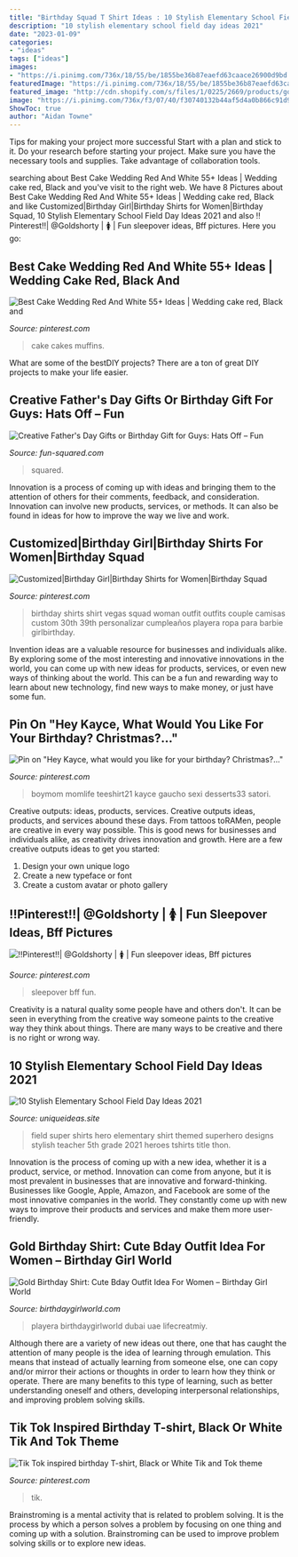 ```yaml
---
title: "Birthday Squad T Shirt Ideas : 10 Stylish Elementary School Field Day Ideas 2021"
description: "10 stylish elementary school field day ideas 2021"
date: "2023-01-09"
categories:
- "ideas"
tags: ["ideas"]
images:
- "https://i.pinimg.com/736x/18/55/be/1855be36b87eaefd63caace26900d9bd.jpg"
featuredImage: "https://i.pinimg.com/736x/18/55/be/1855be36b87eaefd63caace26900d9bd.jpg"
featured_image: "http://cdn.shopify.com/s/files/1/0225/2669/products/gold-gold-box-birthday-shirt-1_grande.jpg?v=1493068048"
image: "https://i.pinimg.com/736x/f3/07/40/f30740132b44af5d4a0b866c91d956da.jpg"
ShowToc: true
author: "Aidan Towne"
---
```



Tips for making your project more successful
Start with a plan and stick to it.
Do your research before starting your project.
Make sure you have the necessary tools and supplies.
Take advantage of collaboration tools.

	

		
searching about Best Cake Wedding Red And White 55+ Ideas | Wedding cake red, Black and you've visit to the right web. We have 8 Pictures about Best Cake Wedding Red And White 55+ Ideas | Wedding cake red, Black and like Customized|Birthday Girl|Birthday Shirts for Women|Birthday Squad, 10 Stylish Elementary School Field Day Ideas 2021 and also ‼️Pinterest‼️| @Goldshorty | 🚺 | Fun sleepover ideas, Bff pictures. Here you go:
		
    
## Best Cake Wedding Red And White 55+ Ideas | Wedding Cake Red, Black And

<img loading=lazy src="https://i.pinimg.com/originals/8e/0c/4e/8e0c4e5a55f01dfbe7890a96bcc81877.jpg" onerror="this.onerror=null;this.src='https://tse3.mm.bing.net/th?id=OIP.XYIl2aV-HDWzIzaRuuMgagAAAA&amp;pid=15.1';" alt="Best Cake Wedding Red And White 55+ Ideas | Wedding cake red, Black and">

_Source: pinterest.com_

>cake cakes muffins. 

	

What are some of the bestDIY projects?
There are a ton of great DIY projects to make your life easier.

    
## Creative Father&#039;s Day Gifts Or Birthday Gift For Guys: Hats Off – Fun

<img loading=lazy src="https://fun-squared.com/wp-content/uploads/2016/06/Hatsoffbirthday-1-704x1024.jpg" onerror="this.onerror=null;this.src='https://tse4.mm.bing.net/th?id=OIP.p2_XdTxyCSwVeOHISaxI6gHaKx&amp;pid=15.1';" alt="Creative Father&#039;s Day Gifts or Birthday Gift for Guys: Hats Off – Fun">

_Source: fun-squared.com_

>squared. 

	

Innovation is a process of coming up with ideas and bringing them to the attention of others for their comments, feedback, and consideration. Innovation can involve new products, services, or methods. It can also be found in ideas for how to improve the way we live and work.

    
## Customized|Birthday Girl|Birthday Shirts For Women|Birthday Squad

<img loading=lazy src="https://i.pinimg.com/736x/75/d6/58/75d658f9c09df9cfd8bd8d0661bb38f3.jpg" onerror="this.onerror=null;this.src='https://tse1.mm.bing.net/th?id=OIP.C-O_JIDY30NsbdM9VUnSMgHaF8&amp;pid=15.1';" alt="Customized|Birthday Girl|Birthday Shirts for Women|Birthday Squad">

_Source: pinterest.com_

>birthday shirts shirt vegas squad woman outfit outfits couple camisas custom 30th 39th personalizar cumpleaños playera ropa para barbie girlbirthday. 

	

Invention ideas are a valuable resource for businesses and individuals alike. By exploring some of the most interesting and innovative innovations in the world, you can come up with new ideas for products, services, or even new ways of thinking about the world. This can be a fun and rewarding way to learn about new technology, find new ways to make money, or just have some fun.

    
## Pin On &quot;Hey Kayce, What Would You Like For Your Birthday? Christmas?...&quot;

<img loading=lazy src="https://i.pinimg.com/736x/18/55/be/1855be36b87eaefd63caace26900d9bd.jpg" onerror="this.onerror=null;this.src='https://tse1.mm.bing.net/th?id=OIP.RNqHhs92NSov8aS3QpD9gAHaJ4&amp;pid=15.1';" alt="Pin on &quot;Hey Kayce, what would you like for your birthday? Christmas?...&quot;">

_Source: pinterest.com_

>boymom momlife teeshirt21 kayce gaucho sexi desserts33 satori. 

	

Creative outputs: ideas, products, services.
Creative outputs ideas, products, and services abound these days. From tattoos toRAMen, people are creative in every way possible. This is good news for businesses and individuals alike, as creativity drives innovation and growth. Here are a few creative outputs ideas to get you started:
1. Design your own unique logo
2. Create a new typeface or font
3. Create a custom avatar or photo gallery

    
## ‼️Pinterest‼️| @Goldshorty | 🚺 | Fun Sleepover Ideas, Bff Pictures

<img loading=lazy src="https://i.pinimg.com/736x/5d/19/71/5d1971441d9d1ec329e02add54567baf.jpg" onerror="this.onerror=null;this.src='https://tse3.mm.bing.net/th?id=OIP.GaJAE4u9pGOU4F1uGQ1JngHaJ3&amp;pid=15.1';" alt="‼️Pinterest‼️| @Goldshorty | 🚺 | Fun sleepover ideas, Bff pictures">

_Source: pinterest.com_

>sleepover bff fun. 

	

Creativity is a natural quality some people have and others don't. It can be seen in everything from the creative way someone paints to the creative way they think about things. There are many ways to be creative and there is no right or wrong way.

    
## 10 Stylish Elementary School Field Day Ideas 2021

<img loading=lazy src="https://www.uniqueideas.site/wp-content/uploads/fielddayusa-super-hero-themed-field-day-field-day-t-shirts.jpg" onerror="this.onerror=null;this.src='https://tse3.mm.bing.net/th?id=OIP.ivSL2g1ZIDVdpI6vtAeYAQHaJ4&amp;pid=15.1';" alt="10 Stylish Elementary School Field Day Ideas 2021">

_Source: uniqueideas.site_

>field super shirts hero elementary shirt themed superhero designs stylish teacher 5th grade 2021 heroes tshirts title thon. 

	

Innovation is the process of coming up with a new idea, whether it is a product, service, or method. Innovation can come from anyone, but it is most prevalent in businesses that are innovative and forward-thinking. Businesses like Google, Apple, Amazon, and Facebook are some of the most innovative companies in the world. They constantly come up with new ways to improve their products and services and make them more user-friendly.

    
## Gold Birthday Shirt: Cute Bday Outfit Idea For Women – Birthday Girl World

<img loading=lazy src="http://cdn.shopify.com/s/files/1/0225/2669/products/gold-gold-box-birthday-shirt-1_grande.jpg?v=1493068048" onerror="this.onerror=null;this.src='https://tse4.mm.bing.net/th?id=OIP.1jLuZOL6N1lg6R7buzm8QwAAAA&amp;pid=15.1';" alt="Gold Birthday Shirt: Cute Bday Outfit Idea For Women – Birthday Girl World">

_Source: birthdaygirlworld.com_

>playera birthdaygirlworld dubai uae lifecreatmiy. 

	

Although there are a variety of new ideas out there, one that has caught the attention of many people is the idea of learning through emulation. This means that instead of actually learning from someone else, one can copy and/or mirror their actions or thoughts in order to learn how they think or operate. There are many benefits to this type of learning, such as better understanding oneself and others, developing interpersonal relationships, and improving problem solving skills.

    
## Tik Tok Inspired Birthday T-shirt, Black Or White Tik And Tok Theme

<img loading=lazy src="https://i.pinimg.com/736x/f3/07/40/f30740132b44af5d4a0b866c91d956da.jpg" onerror="this.onerror=null;this.src='https://tse2.mm.bing.net/th?id=OIP.iKELJPbgIHhiUFyiAXRvCQHaJ3&amp;pid=15.1';" alt="Tik Tok inspired birthday T-shirt, Black or White Tik and Tok theme">

_Source: pinterest.com_

>tik. 

	

Brainstroming is a mental activity that is related to problem solving. It is the process by which a person solves a problem by focusing on one thing and coming up with a solution. Brainstroming can be used to improve problem solving skills or to explore new ideas.

